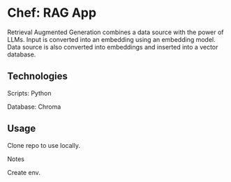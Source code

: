 # Chef: RAG App
Retrieval Augmented Generation combines a data source with the power of LLMs. 
Input is converted into an embedding using an embedding model. Data source is also converted into embeddings 
and inserted into a vector database.

## Technologies

Scripts: Python

Database: Chroma

## Usage

Clone repo to use locally.

Notes

Create env.
